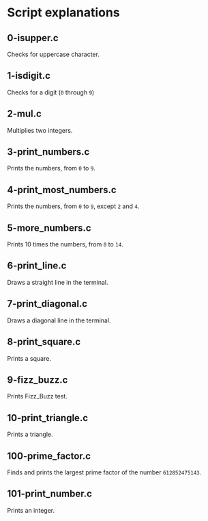 # Script explanations
## 0-isupper.c
Checks for uppercase character.

## 1-isdigit.c
Checks for a digit (`0` through `9`)

## 2-mul.c
Multiplies two integers.

## 3-print_numbers.c
Prints the numbers, from `0` to `9`.

## 4-print_most_numbers.c
Prints the numbers, from `0` to `9`, except `2` and `4`.

## 5-more_numbers.c
Prints 10 times the numbers, from `0` to `14`.

## 6-print_line.c
Draws a straight line in the terminal.

## 7-print_diagonal.c
Draws a diagonal line in the terminal.

## 8-print_square.c
Prints a square.

## 9-fizz_buzz.c
Prints Fizz_Buzz test.

## 10-print_triangle.c
Prints a triangle.

## 100-prime_factor.c
Finds and prints the largest prime factor of the number `612852475143`.

## 101-print_number.c
Prints an integer.
